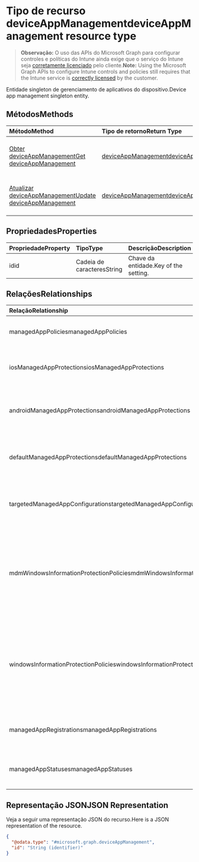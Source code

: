 # <a name="deviceappmanagement-resource-type"></a><span data-ttu-id="8b133-101">Tipo de recurso deviceAppManagement</span><span class="sxs-lookup"><span data-stu-id="8b133-101">deviceAppManagement resource type</span></span>

> <span data-ttu-id="8b133-102">**Observação:** O uso das APIs do Microsoft Graph para configurar controles e políticas do Intune ainda exige que o serviço do Intune seja [corretamente licenciado](https://go.microsoft.com/fwlink/?linkid=839381) pelo cliente.</span><span class="sxs-lookup"><span data-stu-id="8b133-102">**Note:** Using the Microsoft Graph APIs to configure Intune controls and policies still requires that the Intune service is [correctly licensed](https://go.microsoft.com/fwlink/?linkid=839381) by the customer.</span></span>

<span data-ttu-id="8b133-103">Entidade singleton de gerenciamento de aplicativos do dispositivo.</span><span class="sxs-lookup"><span data-stu-id="8b133-103">Device app management singleton entity.</span></span>
## <a name="methods"></a><span data-ttu-id="8b133-104">Métodos</span><span class="sxs-lookup"><span data-stu-id="8b133-104">Methods</span></span>
|<span data-ttu-id="8b133-105">Método</span><span class="sxs-lookup"><span data-stu-id="8b133-105">Method</span></span>|<span data-ttu-id="8b133-106">Tipo de retorno</span><span class="sxs-lookup"><span data-stu-id="8b133-106">Return Type</span></span>|<span data-ttu-id="8b133-107">Descrição</span><span class="sxs-lookup"><span data-stu-id="8b133-107">Description</span></span>|
|:---|:---|:---|
|[<span data-ttu-id="8b133-108">Obter deviceAppManagement</span><span class="sxs-lookup"><span data-stu-id="8b133-108">Get deviceAppManagement</span></span>](../api/intune_mam_deviceappmanagement_get.md)|[<span data-ttu-id="8b133-109">deviceAppManagement</span><span class="sxs-lookup"><span data-stu-id="8b133-109">deviceAppManagement</span></span>](../resources/intune_mam_deviceappmanagement.md)|<span data-ttu-id="8b133-110">Propriedades de leitura e relações do objeto [deviceAppManagement](../resources/intune_mam_deviceappmanagement.md).</span><span class="sxs-lookup"><span data-stu-id="8b133-110">Read properties and relationships of [plannerTaskDetails](../resources/intune_mam_deviceappmanagement.md) object.</span></span>|
|[<span data-ttu-id="8b133-111">Atualizar deviceAppManagement</span><span class="sxs-lookup"><span data-stu-id="8b133-111">Update deviceAppManagement</span></span>](../api/intune_mam_deviceappmanagement_update.md)|[<span data-ttu-id="8b133-112">deviceAppManagement</span><span class="sxs-lookup"><span data-stu-id="8b133-112">deviceAppManagement</span></span>](../resources/intune_mam_deviceappmanagement.md)|<span data-ttu-id="8b133-113">Atualiza as propriedades de um objeto [deviceAppManagement](../resources/intune_mam_deviceappmanagement.md).</span><span class="sxs-lookup"><span data-stu-id="8b133-113">Update the properties of a [calendar](../resources/intune_mam_deviceappmanagement.md) object.</span></span>|

## <a name="properties"></a><span data-ttu-id="8b133-114">Propriedades</span><span class="sxs-lookup"><span data-stu-id="8b133-114">Properties</span></span>
|<span data-ttu-id="8b133-115">Propriedade</span><span class="sxs-lookup"><span data-stu-id="8b133-115">Property</span></span>|<span data-ttu-id="8b133-116">Tipo</span><span class="sxs-lookup"><span data-stu-id="8b133-116">Type</span></span>|<span data-ttu-id="8b133-117">Descrição</span><span class="sxs-lookup"><span data-stu-id="8b133-117">Description</span></span>|
|:---|:---|:---|
|<span data-ttu-id="8b133-118">id</span><span class="sxs-lookup"><span data-stu-id="8b133-118">id</span></span>|<span data-ttu-id="8b133-119">Cadeia de caracteres</span><span class="sxs-lookup"><span data-stu-id="8b133-119">String</span></span>|<span data-ttu-id="8b133-120">Chave da entidade.</span><span class="sxs-lookup"><span data-stu-id="8b133-120">Key of the setting.</span></span>|

## <a name="relationships"></a><span data-ttu-id="8b133-121">Relações</span><span class="sxs-lookup"><span data-stu-id="8b133-121">Relationships</span></span>
|<span data-ttu-id="8b133-122">Relação</span><span class="sxs-lookup"><span data-stu-id="8b133-122">Relationship</span></span>|<span data-ttu-id="8b133-123">Tipo</span><span class="sxs-lookup"><span data-stu-id="8b133-123">Type</span></span>|<span data-ttu-id="8b133-124">Descrição</span><span class="sxs-lookup"><span data-stu-id="8b133-124">Description</span></span>|
|:---|:---|:---|
|<span data-ttu-id="8b133-125">managedAppPolicies</span><span class="sxs-lookup"><span data-stu-id="8b133-125">managedAppPolicies</span></span>|<span data-ttu-id="8b133-126">Coleção [managedAppPolicy](../resources/intune_mam_managedapppolicy.md)</span><span class="sxs-lookup"><span data-stu-id="8b133-126">[managedAppPolicy](../resources/intune_mam_managedapppolicy.md) collection</span></span>|<span data-ttu-id="8b133-127">Políticas de aplicativos gerenciados.</span><span class="sxs-lookup"><span data-stu-id="8b133-127">Managed app policies.</span></span>|
|<span data-ttu-id="8b133-128">iosManagedAppProtections</span><span class="sxs-lookup"><span data-stu-id="8b133-128">iosManagedAppProtections</span></span>|<span data-ttu-id="8b133-129">Coleção [iosManagedAppProtection](../resources/intune_mam_iosmanagedappprotection.md)</span><span class="sxs-lookup"><span data-stu-id="8b133-129">[iosManagedAppProtection](../resources/intune_mam_iosmanagedappprotection.md) collection</span></span>|<span data-ttu-id="8b133-130">Políticas de aplicativos gerenciados para iOS.</span><span class="sxs-lookup"><span data-stu-id="8b133-130">iOS managed app policies.</span></span>|
|<span data-ttu-id="8b133-131">androidManagedAppProtections</span><span class="sxs-lookup"><span data-stu-id="8b133-131">androidManagedAppProtections</span></span>|<span data-ttu-id="8b133-132">Coleção [androidManagedAppProtection](../resources/intune_mam_androidmanagedappprotection.md)</span><span class="sxs-lookup"><span data-stu-id="8b133-132">[androidManagedAppProtection](../resources/intune_mam_androidmanagedappprotection.md) collection</span></span>|<span data-ttu-id="8b133-133">Políticas de aplicativos gerenciados para Android.</span><span class="sxs-lookup"><span data-stu-id="8b133-133">Android managed app policies.</span></span>|
|<span data-ttu-id="8b133-134">defaultManagedAppProtections</span><span class="sxs-lookup"><span data-stu-id="8b133-134">defaultManagedAppProtections</span></span>|<span data-ttu-id="8b133-135">Coleção [defaultManagedAppProtection](../resources/intune_mam_defaultmanagedappprotection.md)</span><span class="sxs-lookup"><span data-stu-id="8b133-135">[defaultManagedAppProtection](../resources/intune_mam_defaultmanagedappprotection.md) collection</span></span>|<span data-ttu-id="8b133-136">Políticas de aplicativos gerenciados padrão.</span><span class="sxs-lookup"><span data-stu-id="8b133-136">Default managed app policies.</span></span>|
|<span data-ttu-id="8b133-137">targetedManagedAppConfigurations</span><span class="sxs-lookup"><span data-stu-id="8b133-137">targetedManagedAppConfigurations</span></span>|<span data-ttu-id="8b133-138">Coleção [targetedManagedAppConfiguration](../resources/intune_mam_targetedmanagedappconfiguration.md)</span><span class="sxs-lookup"><span data-stu-id="8b133-138">[targetedManagedAppConfiguration](../resources/intune_mam_targetedmanagedappconfiguration.md) collection</span></span>|<span data-ttu-id="8b133-139">Configurações de aplicativos gerenciados direcionadas.</span><span class="sxs-lookup"><span data-stu-id="8b133-139">Targeted managed app configurations.</span></span>|
|<span data-ttu-id="8b133-140">mdmWindowsInformationProtectionPolicies</span><span class="sxs-lookup"><span data-stu-id="8b133-140">mdmWindowsInformationProtectionPolicies</span></span>|<span data-ttu-id="8b133-141">Coleção [mdmWindowsInformationProtectionPolicy](../resources/intune_mam_mdmwindowsinformationprotectionpolicy.md)</span><span class="sxs-lookup"><span data-stu-id="8b133-141">[mdmWindowsInformationProtectionPolicy](../resources/intune_mam_mdmwindowsinformationprotectionpolicy.md) collection</span></span>|<span data-ttu-id="8b133-142">Proteção de informações do Windows para aplicativos em execução em dispositivos que estão registrados no MDM.</span><span class="sxs-lookup"><span data-stu-id="8b133-142">Windows information protection for apps running on devices which are MDM enrolled.</span></span>|
|<span data-ttu-id="8b133-143">windowsInformationProtectionPolicies</span><span class="sxs-lookup"><span data-stu-id="8b133-143">windowsInformationProtectionPolicies</span></span>|<span data-ttu-id="8b133-144">Coleção [windowsInformationProtectionPolicy](../resources/intune_mam_windowsinformationprotectionpolicy.md)</span><span class="sxs-lookup"><span data-stu-id="8b133-144">[windowsInformationProtectionPolicy](../resources/intune_mam_windowsinformationprotectionpolicy.md) collection</span></span>|<span data-ttu-id="8b133-145">Proteção de informações do Windows para aplicativos em execução em dispositivos que não estão registrados no MDM.</span><span class="sxs-lookup"><span data-stu-id="8b133-145">Windows information protection for apps running on devices which are not MDM enrolled.</span></span>|
|<span data-ttu-id="8b133-146">managedAppRegistrations</span><span class="sxs-lookup"><span data-stu-id="8b133-146">managedAppRegistrations</span></span>|<span data-ttu-id="8b133-147">Coleção [managedAppRegistration](../resources/intune_mam_managedappregistration.md)</span><span class="sxs-lookup"><span data-stu-id="8b133-147">[managedAppRegistration](../resources/intune_mam_managedappregistration.md) collection</span></span>|<span data-ttu-id="8b133-148">Os registros de aplicativos gerenciados.</span><span class="sxs-lookup"><span data-stu-id="8b133-148">The managed app registrations.</span></span>|
|<span data-ttu-id="8b133-149">managedAppStatuses</span><span class="sxs-lookup"><span data-stu-id="8b133-149">managedAppStatuses</span></span>|<span data-ttu-id="8b133-150">Coleção [managedAppStatus](../resources/intune_mam_managedappstatus.md)</span><span class="sxs-lookup"><span data-stu-id="8b133-150">[managedAppStatus](../resources/intune_mam_managedappstatus.md) collection</span></span>|<span data-ttu-id="8b133-151">Os status de aplicativos gerenciados.</span><span class="sxs-lookup"><span data-stu-id="8b133-151">The managed app statuses.</span></span>|

## <a name="json-representation"></a><span data-ttu-id="8b133-152">Representação JSON</span><span class="sxs-lookup"><span data-stu-id="8b133-152">JSON Representation</span></span>
<span data-ttu-id="8b133-153">Veja a seguir uma representação JSON do recurso.</span><span class="sxs-lookup"><span data-stu-id="8b133-153">Here is a JSON representation of the resource.</span></span>
<!-- {
  "blockType": "resource",
  "keyProperty": "id",
  "@odata.type": "microsoft.graph.deviceAppManagement"
}
-->
``` json
{
  "@odata.type": "#microsoft.graph.deviceAppManagement",
  "id": "String (identifier)"
}
```



